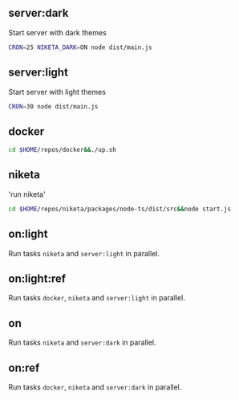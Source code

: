 ## server:dark

Start server with dark themes

```bash
CRON=25 NIKETA_DARK=ON node dist/main.js
```

## server:light

Start server with light themes

```bash
CRON=30 node dist/main.js
```

## docker

```bash
cd $HOME/repos/docker&&./up.sh
```

## niketa

'run niketa'

```bash
cd $HOME/repos/niketa/packages/node-ts/dist/src&&node start.js
```

## on:light

Run tasks `niketa` and `server:light` in parallel.

## on:light:ref

Run tasks `docker`, `niketa` and `server:light` in parallel.

## on

Run tasks `niketa` and `server:dark` in parallel.

## on:ref

Run tasks `docker`, `niketa` and `server:dark` in parallel.
